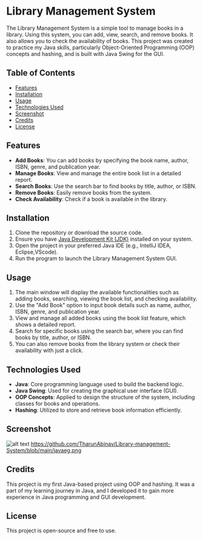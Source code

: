 # Library Management System

The Library Management System is a simple tool to manage books in a library. Using this system, you can add, view, search, and remove books. It also allows you to check the availability of books. This project was created to practice my Java skills, particularly Object-Oriented Programming (OOP) concepts and hashing, and is built with Java Swing for the GUI.

## Table of Contents

- [Features](#features)
- [Installation](#installation)
- [Usage](#usage)
- [Technologies Used](#technologies-used)
- [Screenshot](#Screenshot)
- [Credits](#credits)
- [License](#license)

## Features

- **Add Books**: You can add books by specifying the book name, author, ISBN, genre, and publication year.
- **Manage Books**: View and manage the entire book list in a detailed report.
- **Search Books**: Use the search bar to find books by title, author, or ISBN.
- **Remove Books**: Easily remove books from the system.
- **Check Availability**: Check if a book is available in the library.

## Installation

1. Clone the repository or download the source code.
2. Ensure you have [Java Development Kit (JDK)](https://www.oracle.com/java/technologies/javase-jdk15-downloads.html) installed on your system.
3. Open the project in your preferred Java IDE (e.g., IntelliJ IDEA, Eclipse,VScode).
4. Run the program to launch the Library Management System GUI.

## Usage

1. The main window will display the available functionalities such as adding books, searching, viewing the book list, and checking availability.
2. Use the "Add Book" option to input book details such as name, author, ISBN, genre, and publication year.
3. View and manage all added books using the book list feature, which shows a detailed report.
4. Search for specific books using the search bar, where you can find books by title, author, or ISBN.
5. You can also remove books from the library system or check their availability with just a click.

## Technologies Used

- **Java**: Core programming language used to build the backend logic.
- **Java Swing**: Used for creating the graphical user interface (GUI).
- **OOP Concepts**: Applied to design the structure of the system, including classes for books and operations.
- **Hashing**: Utilized to store and retrieve book information efficiently.

## Screenshot

![alt text]([https://github.com/TharunAbinav/Library-management-System/blob/main/javaeg.png])
https://github.com/TharunAbinav/Library-management-System/blob/main/javaeg.png

## Credits

This project is my first Java-based project using OOP and hashing. It was a part of my learning journey in Java, and I developed it to gain more experience in Java programming and GUI development.

## License

This project is open-source and free to use.
